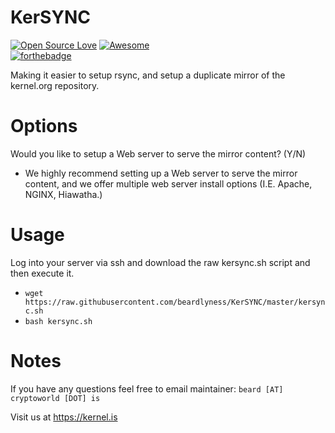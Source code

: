 # KerSYNC

[![Open Source Love](https://badges.frapsoft.com/os/v1/open-source.svg?v=102)](https://github.com/ellerbrock/open-source-badge/)
[![Awesome](https://cdn.rawgit.com/sindresorhus/awesome/d7305f38d29fed78fa85652e3a63e154dd8e8829/media/badge.svg)](https://github.com/sindresorhus/awesome)
<br>
[![forthebadge](https://forthebadge.com/images/badges/built-by-neckbeards.svg)](https://forthebadge.com)


Making it easier to setup rsync, and setup a duplicate mirror of the kernel.org repository.

# Options
Would you like to setup a Web server to serve the mirror content? (Y/N)
- We highly recommend setting up a Web server to serve the mirror content, and we offer multiple web server install options (I.E. Apache, NGINX, Hiawatha.)

# Usage
Log into your server via ssh and download the raw kersync.sh script and then execute it.<br>
- `wget https://raw.githubusercontent.com/beardlyness/KerSYNC/master/kersync.sh`<br>
- `bash kersync.sh`

# Notes
If you have any questions feel free to email maintainer: `beard [AT] cryptoworld [DOT] is`

Visit us at https://kernel.is

